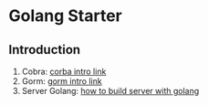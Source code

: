 # Golang Starter

## Introduction
1. Cobra: [corba intro link](COBRA.md)
2. Gorm: [gorm intro link](GORM.md)
3. Server Golang: [how to build server with golang](server/README.md)